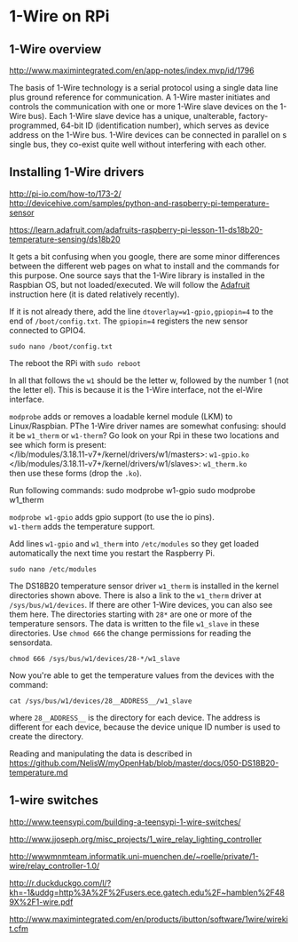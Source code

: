 # 1-Wire on RPi

## 1-Wire overview

<http://www.maximintegrated.com/en/app-notes/index.mvp/id/1796>

The basis of 1-Wire technology is a serial protocol using a single data line plus ground reference for communication. A 1-Wire master initiates and controls the communication with one or more 1-Wire slave devices on the 1-Wire bus). Each 1-Wire slave device has a unique, unalterable, factory-programmed, 64-bit ID (identification number), which serves as device address on the 1-Wire bus. 1-Wire devices can be connected in parallel on s single bus, they co-exist quite well without interfering with each other.

## Installing 1-Wire drivers

<http://pi-io.com/how-to/173-2/>  
<http://devicehive.com/samples/python-and-raspberry-pi-temperature-sensor>

<https://learn.adafruit.com/adafruits-raspberry-pi-lesson-11-ds18b20-temperature-sensing/ds18b20>

It gets a bit confusing when you google, there are some minor differences between the different web pages on what to install and the commands for this purpose.
One source says that the 1-Wire library is installed in the Raspbian OS,  but not loaded/executed.  We will follow the [Adafruit](https://learn.adafruit.com/adafruits-raspberry-pi-lesson-11-ds18b20-temperature-sensing/ds18b20) instruction here (it is dated relatively recently).

If it is not already there, add the line `dtoverlay=w1-gpio,gpiopin=4` to the end of `/boot/config.txt`.  The `gpiopin=4` registers the new sensor connected to GPIO4.   

    sudo nano /boot/config.txt

The reboot the RPi with `sudo reboot`

In all that follows the `w1` should be the letter w, followed by the number 1 (not the letter el).  This is because it is the 1-Wire interface, not the el-Wire interface.

`modprobe` adds or removes a loadable kernel module (LKM) to Linux/Raspbian. 
PThe 1-Wire driver names are somewhat confusing: should it be `w1_therm` or `w1-therm`?  Go look on your Rpi in these two locations and see which form is present:  
</lib/modules/3.18.11-v7+/kernel/drivers/w1/masters>: `w1-gpio.ko`  
</lib/modules/3.18.11-v7+/kernel/drivers/w1/slaves>: `w1_therm.ko`  
then use these forms (drop the `.ko`).

Run following commands:
    sudo modprobe w1-gpio
    sudo modprobe w1_therm
  
`modprobe w1-gpio` adds gpio support (to use the io pins).  
`w1-therm` adds the temperature support.   

Add lines `w1-gpio` and `w1_therm` into `/etc/modules` so they get loaded 
automatically the next time you restart the Raspberry Pi.

    sudo nano /etc/modules

The DS18B20 temperature sensor driver `w1_therm` is installed in the kernel directories shown above. There is also a link to the `w1_therm` driver at 
`/sys/bus/w1/devices`. If there are other 1-Wire devices, you can also see them here.  The directories starting with  `28*` are one or more of the temperature sensors. The data is written to the file `w1_slave` in these directories.   Use `chmod 666`  the change permissions for reading the sensordata.  

    chmod 666 /sys/bus/w1/devices/28-*/w1_slave

Now you're able to get the temperature values from the devices with the command:

    cat /sys/bus/w1/devices/28__ADDRESS__/w1_slave

where `28__ADDRESS__` is the directory for each device.  The address is different for each device, because the device unique ID number is used to create the directory.

Reading and manipulating the data is described in   
<https://github.com/NelisW/myOpenHab/blob/master/docs/050-DS18B20-temperature.md>

## 1-wire switches

http://www.teensypi.com/building-a-teensypi-1-wire-switches/

http://www.jjoseph.org/misc_projects/1_wire_relay_lighting_controller

http://wwwmnmteam.informatik.uni-muenchen.de/~roelle/private/1-wire/relay_controller-1.0/


http://r.duckduckgo.com/l/?kh=-1&uddg=http%3A%2F%2Fusers.ece.gatech.edu%2F~hamblen%2F489X%2F1-wire.pdf

http://www.maximintegrated.com/en/products/ibutton/software/1wire/wirekit.cfm



